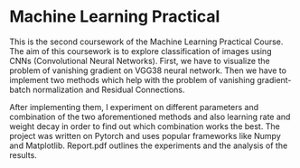 # Machine Learning Practical

This is the second coursework of the Machine Learning Practical Course. The aim of this coursework is to explore classification of images using CNNs (Convolutional Neural Networks). First, we have to visualize the problem of vanishing gradient on VGG38 neural network. Then we have to implement two methods which help with the problem of vanishing gradient- batch normalization and Residual Connections. 

After implementing them, I experiment on different parameters and combination of the two aforementioned methods and also learning rate and weight decay in order to find out which combination works the best. The project was written on Pytorch and uses popular frameworks like Numpy and Matplotlib. Report.pdf outlines the experiments and the analysis of the results.
